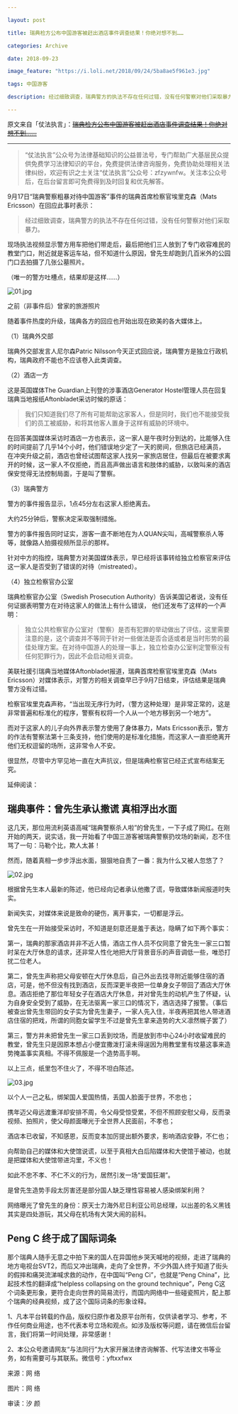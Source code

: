 ```yaml
---

layout: post

title: 瑞典检方公布中国游客被赶出酒店事件调查结果！你绝对想不到……

categories: Archive

date: 2018-09-23

image_feature: "https://i.loli.net/2018/09/24/5ba8ae5f961e3.jpg"

tags: 中国游客

description: 经过细致调查，瑞典警方的执法不存在任何过错，没有任何警察对他们采取暴力。

---
```


原文来自「仗法执言」：~~[瑞典检方公布中国游客被赶出酒店事件调查结果！你绝对想不到……](http://wechatscope.jmsc.hku.hk:8000/html?fn=gh_e03c55cdbf9d_2018-09-23_2652418465_eIW20g9UCt.y.tar.gz)~~

---

> “仗法执言”公众号为法律基础知识的公益普法号，专门帮助广大基层民众提供免费学习法律知识的平台，免费提供法律咨询服务，免费协助处理相关法律纠纷，欢迎有识之士关注“仗法执言”公众号：zfzywnfw。关注本公众号后，在后台留言即可免费得到及时回复和优先解答。

9月17日“瑞典警察粗暴对待中国游客”事件的瑞典首席检察官埃里克森（Mats Ericsson）在回应此事时表示：

> 经过细致调查，瑞典警方的执法不存在任何过错，没有任何警察对他们采取暴力。

现场执法视频显示警方用车把他们带走后，最后把他们三人放到了专门收容难民的教堂门口，附近就是客运车站，但不知道什么原因，曾先生却跑到几百米外的公园门口去拍摄了几张公墓照片。

（唯一的警方吐槽点，结果却是这样……）

![01.jpg](https://i.loli.net/2018/09/24/5ba8ae5f961e3.jpg)

<figcaption>之前（非事件后）曾家的旅游照片</figcaption>

随着事件热度的升级，瑞典各方的回应也开始出现在欧美的各大媒体上。

（1）瑞典外交部

瑞典外交部发言人尼尔森Patric Nilsson今天正式回应说，瑞典警方是独立行政机构，瑞典政府不能也不应该卷入此类调查。

（2）酒店一方

这是英国媒体The Guardian上刊登的涉事酒店Generator Hostel管理人员在回复瑞典当地报纸Aftonbladet采访时候的原话：

> 我们只知道我们尽了所有可能帮助这家客人，但是同时，我们也不能接受我们的员工被威胁，和将其他客人置身于这样有威胁的环境中。

在回答美国媒体采访时酒店一方也表示，这一家人是午夜时分到达的，比能够入住的时间提前了几乎14个小时，他们错误地少定了一天的房间，但旅店已经满员，在冲突升级之前，酒店也曾经试图帮这家人找另一家旅店居住，但最后在被要求离开的时候，这一家人不仅拒绝，而且高声做出语言和肢体的威胁，以致叫来的酒店保安觉得无法控制局面，于是叫了警察。

（3）瑞典警方

警方的事件报告显示，1点45分左右这家人拒绝离去。

大约25分钟后，警察决定采取强制措施。

警方的事件报告同时证实，游客一直不断地在为人QUAN尖叫，高喊警察杀人等等，就像路人拍摄视频所显示的那样。

针对中方的指控，瑞典警方对美国媒体表示，早已经将该事转给独立检察官来评估这一家人是否受到了错误的对待（mistreated）。

（4）独立检察官办公室

瑞典检察官办公室（Swedish Prosecution Authority）告诉美国记者说，没有任何证据表明警方在对待这家人的做法上有什么错误， 他们还发布了这样的一个声明：

> 独立公共检察官办公室对（警察）是否有犯罪的举动做出了评估，这里需要注意的是，这个调查并不等同于针对一些做法是否合适或者是当时形势的最佳处理方案。在对待中国游人的处理一事上，独立检查办公室判定警察没有任何犯罪行为，因此不会启动相关调查。

美联社援引瑞典当地媒体Aftonbladet报道，瑞典首席检察官埃里克森（Mats Ericsson）对媒体表示，对警方的相关调查早已于9月7日结束，评估结果是瑞典警方没有过错。

检察官埃里克森声称，“当出现无序行为时，（警方这种处理）是非常正常的，这是非常普遍和标准化的程序，警察有权将一个人从一个地方移到另一个地方”。

而对于这家人的儿子向外界表示警方使用了身体暴力，Mats Ericsson表示，警方的作法有警察法第十三条支持，他们使用的是标准化措施，而这家人一直拒绝离开他们无权逗留的场所，这非常令人不安。

很显然，尽管中方罕见地一直在大声抗议，但是瑞典检察官已经正式宣布结案无究。

延伸阅读：

## 瑞典事件：曾先生承认撒谎 真相浮出水面

这几天，那位用流利英语高喊“瑞典警察杀人啦”的曾先生，一下子成了网红。在刚开始的两天，说实话，我一开始看了中国三游客被瑞典警察扔坟场的新闻，忍不住骂了一句：马勒个比，欺人太甚！

然而，随着真相一步步浮出水面，狠狠地自责了一番：我为什么又被人忽悠了？

![02.jpg](https://i.loli.net/2018/09/24/5ba8ae6031a50.jpg)

根据曾先生本人最新的陈述，他已经向记者承认他撒了谎，导致媒体新闻报道时失实。

新闻失实，对媒体来说是致命的硬伤，离开事实，一切都是浮云。

曾先生在一开始接受采访时，不知道是刻意还是羞于表达，隐瞒了如下两个事实：

第一，瑞典的那家酒店并非不近人情，酒店工作人员不仅同意了曾先生一家三口暂时呆在大厅休息的请求，还非常人性化地把大厅背景音乐的声音调低一些，唯恐打扰二位老人。

第二，曾先生声称把父母安顿在大厅休息后，自己外出去找寻附近能够住宿的酒店，可是，他不但没有找到酒店，反而深更半夜把一位单身女子带回了酒店大厅休息。酒店拒绝了那位年轻女子在酒店大厅休息，并对曾先生的动机产生了怀疑，认为自身安全受到了威胁，在无法驱离一家三口的情况下，酒店选择了报警。（事后被查出曾先生带回的女子实为曾先生妻子，一家人先入住，半夜再把其他人带进酒店住宿的把戏，所谓的同胞女留学生不过是曾先生拿来造势的大义凛然幌子罢了）

第三，警方并未把曾先生一家三口丢到坟场，而是放到市中心24小时收留难民的教堂，曾先生只是因原本想占小便宜撒泼打滚未得逞因为用教堂里有坟墓这事来造势掩盖事实真相。不得不佩服是一个造势高手啊。

以上三点，纸里包不住火了，不得不坦白陈述。

![03.jpg](https://i.loli.net/2018/09/24/5ba8ae5fa61b3.jpg)

以个人一己之私，绑架国人爱国热情，丢国人脸面于世界，不忠也；

携年迈父母远渡重洋却安排不周，令父母受惊受累，不但不照顾安慰父母，反而录视频、拍照片，使父母颜面曝光于全世界人民面前，不孝也；

酒店本已收留，不知感恩，反而变本加厉提出额外要求，影响酒店安静，不仁也；

向帮助自己的媒体和大使馆说谎，以至于真相大白后陷媒体和大使馆于被动，也就是把媒体和大使馆带进沟里，不义也！

如此不忠不孝、不仁不义的行为，居然引发一场“爱国狂潮”。

是曾先生造势手段太厉害还是部分国人缺乏理性容易被人感染绑架利用？

网络曝光了曾先生的身份：原天士力海外尼日利亚公司总经理，以出差的名义黑钱其实是四处游玩，其父母在机场有大哭大闹的前科。

## Peng C 终于成了国际词条

那个瑞典人随手无意之中拍下来的国人在异国他乡哭天喊地的视频，走进了瑞典的地方电视台SVT2，而后又冲出瑞典，走向了全世界，不少外国人终于知道了街头的假摔和痛哭流涕喊求救的动作，在中国叫“Peng Ci”，也就是“Peng China”，比起技术性的翻译成“helpless collapsing on the ground technique”，Peng C这个词条更形象，更符合走向世界的简易流行，而国内网络中一些碰瓷照片，配上那个瑞典的经典视频，成了这个国际词条的形象诠释。

1、凡本平台转载的作品，版权归原作者及原平台所有，仅供读者学习、参考，不作任何商业用途，也不代表本号立场和观点。如涉及版权等问题，请在微信后台留言，我们将第一时间处理，非常感谢！

2、本公众号邀请网友“与法同行”为大家开展法律咨询解答、代写法律文书等业务，如有需要可与其联系。微信号：yftxxfwx

来源：网   络

图片：网   络

审读：汐   颜
